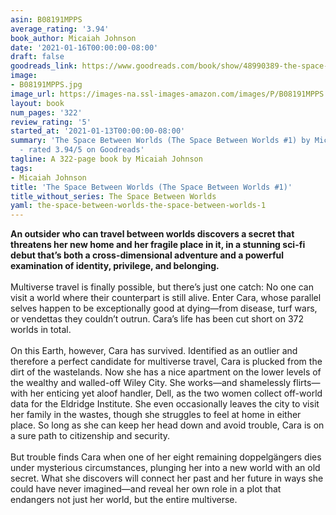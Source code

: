 ```yaml
---
asin: B08191MPPS
average_rating: '3.94'
book_author: Micaiah Johnson
date: '2021-01-16T00:00:00-08:00'
draft: false
goodreads_link: https://www.goodreads.com/book/show/48990389-the-space-between-worlds
image:
- B08191MPPS.jpg
image_url: https://images-na.ssl-images-amazon.com/images/P/B08191MPPS.01._SCLZZZZZZZ.jpg
layout: book
num_pages: '322'
review_rating: '5'
started_at: '2021-01-13T00:00:00-08:00'
summary: 'The Space Between Worlds (The Space Between Worlds #1) by Micaiah Johnson
  - rated 3.94/5 on Goodreads'
tagline: A 322-page book by Micaiah Johnson
tags:
- Micaiah Johnson
title: 'The Space Between Worlds (The Space Between Worlds #1)'
title_without_series: The Space Between Worlds
yaml: the-space-between-worlds-the-space-between-worlds-1
---
```


<b>An outsider who can travel between worlds discovers a secret that threatens her new home and her fragile place in it, in a stunning sci-fi debut that’s both a cross-dimensional adventure and a powerful examination of identity, privilege, and belonging.</b><br /><br />Multiverse travel is finally possible, but there’s just one catch: No one can visit a world where their counterpart is still alive. Enter Cara, whose parallel selves happen to be exceptionally good at dying—from disease, turf wars, or vendettas they couldn’t outrun. Cara’s life has been cut short on 372 worlds in total.<br /><br />On this Earth, however, Cara has survived. Identified as an outlier and therefore a perfect candidate for multiverse travel, Cara is plucked from the dirt of the wastelands. Now she has a nice apartment on the lower levels of the wealthy and walled-off Wiley City. She works—and shamelessly flirts—with her enticing yet aloof handler, Dell, as the two women collect off-world data for the Eldridge Institute. She even occasionally leaves the city to visit her family in the wastes, though she struggles to feel at home in either place. So long as she can keep her head down and avoid trouble, Cara is on a sure path to citizenship and security.<br /><br />But trouble finds Cara when one of her eight remaining doppelgängers dies under mysterious circumstances, plunging her into a new world with an old secret. What she discovers will connect her past and her future in ways she could have never imagined—and reveal her own role in a plot that endangers not just her world, but the entire multiverse.
